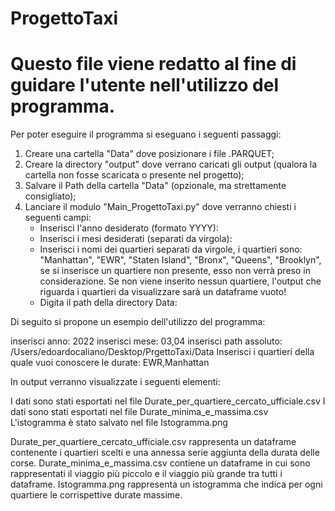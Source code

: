 # ProgettoTaxi

# Questo file viene redatto al fine di guidare l'utente nell'utilizzo del programma. 

Per poter eseguire il programma si eseguano i seguenti passaggi:

 1) Creare una cartella "Data" dove posizionare i file .PARQUET;
 2) Creare la directory "output" dove verrano caricati gli output (qualora la cartella non fosse scaricata o presente nel progetto);
 3) Salvare il Path della cartella "Data" (opzionale, ma strettamente consigliato);
 4) Lanciare il modulo "Main_ProgettoTaxi.py" dove verranno chiesti i seguenti campi:
	- Inserisci l'anno desiderato (formato YYYY):
	- Inserisci i mesi desiderati (separati da virgola):
	- Inserisci i nomi dei quartieri separati da virgole, i quartieri sono: "Manhattan", "EWR", "Staten Island", "Bronx", "Queens", "Brooklyn", se si inserisce un quartiere 
	  non presente, esso non verrà preso in considerazione. Se non viene inserito nessun quartiere, l'output che riguarda i quartieri da visualizzare sarà un dataframe vuoto!
	- Digita il path della directory Data:

 Di seguito si propone un esempio dell'utilizzo del programma: 

inserisci anno: 2022
inserisci mese: 03,04
inserisci path assoluto: /Users/edoardocaliano/Desktop/PrgettoTaxi/Data
Inserisci i quartieri della quale vuoi conoscere le durate: EWR,Manhattan


In output verranno visualizzate i seguenti elementi:
	
I dati sono stati esportati nel file Durate_per_quartiere_cercato_ufficiale.csv
I dati sono stati esportati nel file Durate_minima_e_massima.csv
L'istogramma è stato salvato nel file Istogramma.png 

Durate_per_quartiere_cercato_ufficiale.csv rappresenta un dataframe contenente i quartieri scelti e una annessa serie aggiunta della durata delle corse. 
Durate_minima_e_massima.csv contiene un dataframe in cui sono rappresentati il viaggio più piccolo e il viaggio più grande tra tutti i dataframe. 
Istogramma.png rappresenta un istogramma che indica per ogni quartiere le corrispettive durate massime. 


